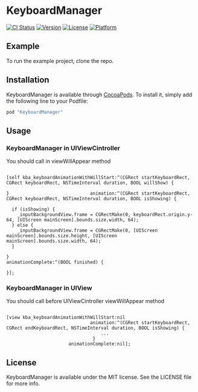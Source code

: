 # KeyboardManager

[![CI Status](http://img.shields.io/travis/carlSQ/KeyboardManager.svg?style=flat)](https://travis-ci.org/carlSQ/KeyboardManager)
[![Version](https://img.shields.io/cocoapods/v/KeyboardManager.svg?style=flat)](http://cocoapods.org/pods/KeyboardManager)
[![License](https://img.shields.io/cocoapods/l/KeyboardManager.svg?style=flat)](http://cocoapods.org/pods/KeyboardManager)
[![Platform](https://img.shields.io/cocoapods/p/KeyboardManager.svg?style=flat)](http://cocoapods.org/pods/KeyboardManager)


## Example

To run the example project, clone the repo.


## Installation

KeyboardManager is available through [CocoaPods](http://cocoapods.org). To install
it, simply add the following line to your Podfile:

```ruby
pod "KeyboardManager"
```

## Usage


###  KeyboardManager in UIViewCintroller

You should call in viewWillAppear method

``` objc

[self kba_keyboardAnimationWithWillStart:^(CGRect startKeyboardRect, CGRect keyboardRect, NSTimeInterval duration, BOOL willShow) {

}                              animation:^(CGRect startKeyboardRect, CGRect keyboardRect, NSTimeInterval duration, BOOL isShowing) {

  if (isShowing) {
    _inputBackgroundView.frame = CGRectMake(0, keyboardRect.origin.y-64, [UIScreen mainScreen].bounds.size.width, 64);
  } else {
    _inputBackgroundView.frame = CGRectMake(0, [UIScreen mainScreen].bounds.size.height, [UIScreen mainScreen].bounds.size.width, 64);
  }

}
animationComplete:^(BOOL finished) {

}];

```

### KeyboardManager in UIView

You should call before UIViewCintroller viewWillAppear method 

``` objc

[view kba_keyboardAnimationWithWillStart:nil
                               animation:^(CGRect startKeyboardRect, CGRect endKeyboardRect, NSTimeInterval duration, BOOL isShowing) {
                                   ...
                                }
                       animationComplete:nil];

```

## License
KeyboardManager is available under the MIT license. See the LICENSE file for more info.
